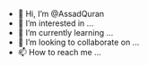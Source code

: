 - 👋 Hi, I’m @AssadQuran
- 👀 I’m interested in ...
- 🌱 I’m currently learning ...
- 💞️ I’m looking to collaborate on ...
- 📫 How to reach me ...

<!---
AssadQuran/AssadQuran is a ✨ special ✨ repository because its `README.md` (this file) appears on your GitHub profile.
You can click the Preview link to take a look at your changes.
--->
